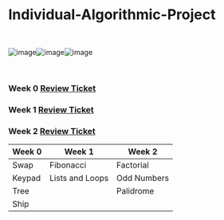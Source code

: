 # Individual-Algorithmic-Project

<br>

![image](https://user-images.githubusercontent.com/89223650/160952579-68e19e34-e7d2-4783-910c-4a3174baf7af.png)![image](https://user-images.githubusercontent.com/89223650/160952687-3a8cf11d-72b3-449c-aeae-6768b4e1d80e.png)![image](https://user-images.githubusercontent.com/89223650/160952616-ca3553c3-b4ee-4c72-ba34-6c7038bacc73.png)


<br>

### Week 0 [Review Ticket](https://github.com/Gennalynb123/Individual-Algorithmic-Project/projects/1#card-79108261)

### Week 1 [Review Ticket](https://github.com/Gennalynb123/Individual-Algorithmic-Project/projects/1#card-79175077)

### Week 2 [Review Ticket](https://github.com/Gennalynb123/Individual-Algorithmic-Project/projects/1#card-79444708)


| Week 0  | Week 1 | Week 2 |
| ------------- | ------------- | ----|
| Swap  | Fibonacci  | Factorial
| Keypad  | Lists and Loops  | Odd Numbers|
| Tree | | Palidrome|
|Ship | | |
